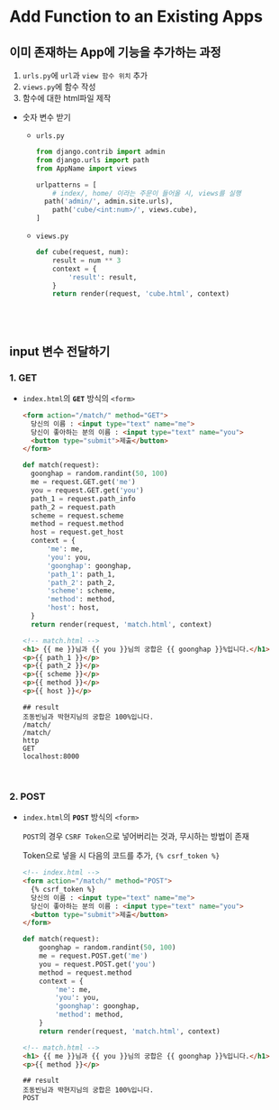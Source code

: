 # Add Function to an Existing Apps

## 이미 존재하는 App에 기능을 추가하는 과정

1. `urls.py`에 `url`과  `view 함수 위치` 추가
2. `views.py`에 함수 작성
3. 함수에 대한 html파일 제작

- 숫자 변수 받기

  - `urls.py`

    ```python
    from django.contrib import admin
    from django.urls import path
    from AppName import views
    
    urlpatterns = [
        # index/, home/ 이라는 주문이 들어올 시, views를 실행
      path('admin/', admin.site.urls),
        path('cube/<int:num>/', views.cube),
    ]
    ```
  
  - `views.py`
  
    ```python
    def cube(request, num):
        result = num ** 3
        context = {
            'result': result,
        }
        return render(request, 'cube.html', context)
    ```

<br>

<br>

## input 변수 전달하기

### 1. GET

- `index.html`의 **`GET`** 방식의 `<form>`

  ```html
  <form action="/match/" method="GET">
    당신의 이름 : <input type="text" name="me">
    당신이 좋아하는 분의 이름 : <input type="text" name="you">
    <button type="submit">제출</button>
  </form>
  ```

    ```python
  def match(request):
      goonghap = random.randint(50, 100)
      me = request.GET.get('me')
      you = request.GET.get('you')
      path_1 = request.path_info
      path_2 = request.path
      scheme = request.scheme
      method = request.method
      host = request.get_host
      context = {
          'me': me,
          'you': you,
          'goonghap': goonghap,
          'path_1': path_1,
          'path_2': path_2,
          'scheme': scheme,
          'method': method,
          'host': host,        
      }
      return render(request, 'match.html', context)
    ```

  ```html
  <!-- match.html -->
  <h1> {{ me }}님과 {{ you }}님의 궁합은 {{ goonghap }}%입니다.</h1>
  <p>{{ path_1 }}</p>
  <p>{{ path_2 }}</p>
  <p>{{ scheme }}</p>
  <p>{{ method }}</p>
  <p>{{ host }}</p>   
  ```
  
  ```
  ## result
  조동빈님과 박현지님의 궁합은 100%입니다.
  /match/
  /match/
  http
  GET
  localhost:8000
  ```

<br>

### 2. POST

- `index.html`의 **`POST`** 방식의 `<form>`

  `POST`의 경우 `CSRF Token`으로 넣어버리는 것과, 무시하는 방법이 존재

  Token으로 넣을 시 다음의 코드를 추가, `{% csrf_token %}`

  ```html
  <!-- index.html -->
  <form action="/match/" method="POST">
    {% csrf_token %}
    당신의 이름 : <input type="text" name="me">
    당신이 좋아하는 분의 이름 : <input type="text" name="you">
    <button type="submit">제출</button>
  </form>
	```

  ```python
  def match(request):
      goonghap = random.randint(50, 100)
      me = request.POST.get('me')
      you = request.POST.get('you')
      method = request.method
      context = {
          'me': me,
          'you': you,
          'goonghap': goonghap,
          'method': method,
      }
      return render(request, 'match.html', context)
  ```

  ```html
  <!-- match.html -->
  <h1> {{ me }}님과 {{ you }}님의 궁합은 {{ goonghap }}%입니다.</h1>
  <p>{{ method }}</p>
  ```

  ```
  ## result
  조동빈님과 박현지님의 궁합은 100%입니다.
  POST
  ```

